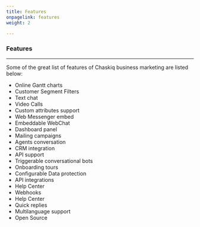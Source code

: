 ```yaml
---
title: Features
onpagelink: features
weight: 2

---
```


### **Features**
--------

Some of the great list of features of Chaskiq business marketing are listed below:

- Online Gantt charts
- Customer Segment Filters
- Text chat
- Video Calls
- Custom attributes support
- Web Messenger embed
- Embeddable WebChat
- Dashboard panel
- Mailing campaigns
- Agents conversation
- CRM integration
- API support
- Triggerable conversational bots
- Onboarding tours
- Configurable Data protection
- API integrations
- Help Center
- Webhooks
- Help Center
- Quick replies
- Multilanguage support
- Open Source
 
